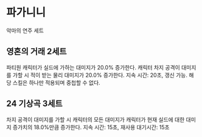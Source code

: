# 파가니니

악마의 연주 세트

## 영혼의 거래 2세트

파티원 캐릭터가 실드에 가하는 대미지가 20.0% 증가한다. 캐릭터 차지 공격이 대미지를 가할 시 적이 받는 물리 대미지가 20.0% 증가한다. 지속 시간: 20초, 갱신 가능. 해당 스킬은 하나만 적용되며 중첩할 수 없다.

## 24 기상곡 3세트

차지 공격이 대미지를 가할 시 캐릭터의 모든 대미지가 캐릭터가 현재 실드에 대한 대미지 증가치의 18.0%만큼 증가한다. 지속 시간: 15초, 재사용 대기시간: 15초
